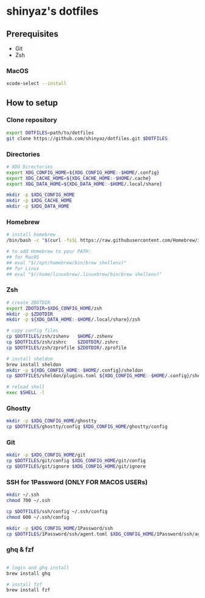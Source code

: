 # shinyaz's dotfiles

## Prerequisites

- Git
- Zsh

### MacOS

```sh
xcode-select --install
```

## How to setup

### Clone repository

```sh
export DOTFILES=path/to/dotfiles
git clone https://github.com/shinyaz/dotfiles.git $DOTFILES
```

### Directories

```sh
# XDG Directories
export XDG_CONFIG_HOME=${XDG_CONFIG_HOME:-$HOME/.config}
export XDG_CACHE_HOME=${XDG_CACHE_HOME:-$HOME/.cache}
export XDG_DATA_HOME=${XDG_DATA_HOME:-$HOME/.local/share}

mkdir -p $XDG_CONFIG_HOME
mkdir -p $XDG_CACHE_HOME
mkdir -p $XDG_DATA_HOME
```

### Homebrew

```sh
# install homebrew
/bin/bash -c "$(curl -fsSL https://raw.githubusercontent.com/Homebrew/install/HEAD/install.sh)"

# to add Homebrew to your PATH:
## for MacOS
## eval "$(/opt/homebrew/bin/brew shellenv)" 
## for Linux
## eval "$(/home/linuxbrew/.linuxbrew/bin/brew shellenv)" 

```

### Zsh

```sh
# create ZDOTDIR
export ZDOTDIR=$XDG_CONFIG_HOME/zsh
mkdir -p $ZDOTDIR
mkdir -p ${XDG_DATA_HOME:-$HOME/.local/share}/zsh

# copy config files
cp $DOTFILES/zsh/zshenv   $HOME/.zshenv
cp $DOTFILES/zsh/zshrc    $ZDOTDIR/.zshrc
cp $DOTFILES/zsh/zprofile $ZDOTDIR/.zprofile

# install sheldon
brew install sheldon
mkdir -p ${XDG_CONFIG_HOME:-$HOME/.config}/sheldon
cp $DOTFILES/sheldon/plugins.toml ${XDG_CONFIG_HOME:-$HOME/.config}/sheldon/plugins.toml

# reload shell
exec $SHELL -l
```

### Ghostty
```sh
mkdir -p $XDG_CONFIG_HOME/ghostty
cp $DOTFILES/ghostty/config $XDG_CONFIG_HOME/ghostty/config
```

### Git

```sh
mkdir -p $XDG_CONFIG_HOME/git
cp $DOTFILES/git/config $XDG_CONFIG_HOME/git/config
cp $DOTFILES/git/ignore $XDG_CONFIG_HOME/git/ignore
```

### SSH for 1Password (ONLY FOR MACOS USERs)

```sh
mkdir ~/.ssh
chmod 700 ~/.ssh

cp $DOTFILES/ssh/config ~/.ssh/config
chmod 600 ~/.ssh/config

mkdir -p $XDG_CONFIG_HOME/1Password/ssh
cp $DOTFILES/1Password/ssh/agent.toml $XDG_CONFIG_HOME/1Password/ssh/agent.toml

```

### ghq & fzf

```sh

# login and ghq install
brew install ghq

# install fzf
brew install fzf

```
